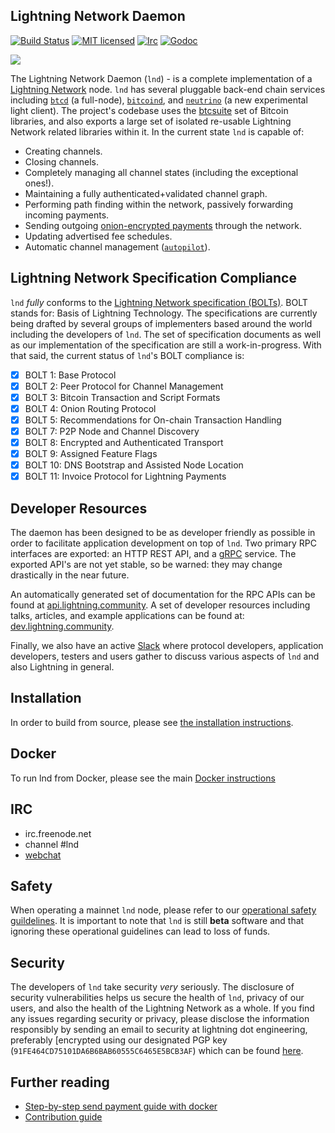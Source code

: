 ## Lightning Network Daemon

[![Build Status](https://img.shields.io/travis/lightningnetwork/lnd.svg)](https://travis-ci.org/ltcsuite/lnd)
[![MIT licensed](https://img.shields.io/badge/license-MIT-blue.svg)](https://github.com/ltcsuite/lnd/blob/master/LICENSE)
[![Irc](https://img.shields.io/badge/chat-on%20freenode-brightgreen.svg)](https://webchat.freenode.net/?channels=lnd)
[![Godoc](https://godoc.org/github.com/ltcsuite/lnd?status.svg)](https://godoc.org/github.com/ltcsuite/lnd)

<img src="logo.png">

The Lightning Network Daemon (`lnd`) - is a complete implementation of a
[Lightning Network](https://lightning.network) node. `lnd` has several pluggable back-end
chain services including [`btcd`](https://github.com/btcsuite/btcd) (a
full-node), [`bitcoind`](https://github.com/bitcoin/bitcoin), and
[`neutrino`](https://github.com/lightninglabs/neutrino) (a new experimental light client). The project's codebase uses the
[btcsuite](https://github.com/btcsuite/) set of Bitcoin libraries, and also
exports a large set of isolated re-usable Lightning Network related libraries
within it. In the current state `lnd` is capable of:

- Creating channels.
- Closing channels.
- Completely managing all channel states (including the exceptional ones!).
- Maintaining a fully authenticated+validated channel graph.
- Performing path finding within the network, passively forwarding incoming payments.
- Sending outgoing [onion-encrypted payments](https://github.com/ltcsuite/lightning-onion)
  through the network.
- Updating advertised fee schedules.
- Automatic channel management ([`autopilot`](https://github.com/ltcsuite/lnd/tree/master/autopilot)).

## Lightning Network Specification Compliance

`lnd` _fully_ conforms to the [Lightning Network specification
(BOLTs)](https://github.com/lightningnetwork/lightning-rfc). BOLT stands for:
Basis of Lightning Technology. The specifications are currently being drafted
by several groups of implementers based around the world including the
developers of `lnd`. The set of specification documents as well as our
implementation of the specification are still a work-in-progress. With that
said, the current status of `lnd`'s BOLT compliance is:

- [x] BOLT 1: Base Protocol
- [x] BOLT 2: Peer Protocol for Channel Management
- [x] BOLT 3: Bitcoin Transaction and Script Formats
- [x] BOLT 4: Onion Routing Protocol
- [x] BOLT 5: Recommendations for On-chain Transaction Handling
- [x] BOLT 7: P2P Node and Channel Discovery
- [x] BOLT 8: Encrypted and Authenticated Transport
- [x] BOLT 9: Assigned Feature Flags
- [x] BOLT 10: DNS Bootstrap and Assisted Node Location
- [x] BOLT 11: Invoice Protocol for Lightning Payments

## Developer Resources

The daemon has been designed to be as developer friendly as possible in order
to facilitate application development on top of `lnd`. Two primary RPC
interfaces are exported: an HTTP REST API, and a [gRPC](https://grpc.io/)
service. The exported API's are not yet stable, so be warned: they may change
drastically in the near future.

An automatically generated set of documentation for the RPC APIs can be found
at [api.lightning.community](https://api.lightning.community). A set of developer
resources including talks, articles, and example applications can be found at:
[dev.lightning.community](https://dev.lightning.community).

Finally, we also have an active
[Slack](https://lightning.engineering/slack.html) where protocol developers, application developers, testers and users gather to
discuss various aspects of `lnd` and also Lightning in general.

## Installation

In order to build from source, please see [the installation
instructions](docs/INSTALL.md).

## Docker
  To run lnd from Docker, please see the main [Docker instructions](docs/DOCKER.md)

## IRC

- irc.freenode.net
- channel #lnd
- [webchat](https://webchat.freenode.net/?channels=lnd)

## Safety

When operating a mainnet `lnd` node, please refer to our [operational safety
guildelines](docs/safety.md). It is important to note that `lnd` is still
**beta** software and that ignoring these operational guidelines can lead to
loss of funds.

## Security

The developers of `lnd` take security _very_ seriously. The disclosure of
security vulnerabilities helps us secure the health of `lnd`, privacy of our
users, and also the health of the Lightning Network as a whole. If you find
any issues regarding security or privacy, please disclose the information
responsibly by sending an email to security at lightning dot engineering,
preferably [encrypted using our designated PGP key
(`91FE464CD75101DA6B6BAB60555C6465E5BCB3AF`) which can be found
[here](https://gist.githubusercontent.com/Roasbeef/6fb5b52886183239e4aa558f83d085d3/raw/5ef96c426e3cf20a2443dc9d3c7d6877576da9ca/security@lightning.engineering).

## Further reading

- [Step-by-step send payment guide with docker](https://github.com/ltcsuite/lnd/tree/master/docker)
- [Contribution guide](https://github.com/ltcsuite/lnd/blob/master/docs/code_contribution_guidelines.md)
